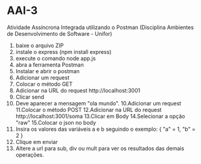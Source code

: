# AAI-3
Atividade Assíncrona Integrada utilizando o Postman (Disciplina Ambientes de Desenvolvimento de Software - Unifor)

1. baixe o arquivo ZIP
2. instale o express (npm install express)
3. execute o comando node app.js
4. abra a ferramenta Postman
5. Instalar e abrir o postman
6. Adicionar um request
7. Colocar o método GET
8. Adicionar na URL do request http://localhost:3001
9. Clicar send
10. Deve aparecer a mensagem "ola mundo".
10.Adicionar um request
11.Colocar o método POST
12.Adicionar na URL do request http://localhost:3001/soma
13.Clicar em Body
14.Selecionar a opção "raw"
15.Colocar o json no body
16. Insira os valores das variáveis a e b seguindo o exemplo:
{ "a" = 1,
  "b" = 2
 }
16. Clique em enviar 
17. Altere a url para sub, div ou mult para ver os resultados das demais operações.
